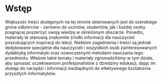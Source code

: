 # Wstęp

Większość treści dostępnych na tej stronie skierowanych jest do szerokiego grona odbiorców - zarówno do uczniów, studentów, jak i każdej osoby pragnącej poszerzyć swoją wiedzę w określonym obszarze. Ponadto, materiały te stanowią znakomite źródło informacji dla nauczycieli poszukujących inspiracji do lekcji. Niektóre zagadnienia i treści są jednak dedykowane specjalnie dla nauczycieli i wszystkich osób zainteresowanych dydaktyką informatyki oraz nowoczesnymi metodami nauczania tego przedmiotu. Właśnie takie tematy i materiały zgromadziliśmy w tym dziale, aby sprostać oczekiwaniom profesjonalistów z dziedziny edukacji, dając im dostęp do narzędzi i informacji niezbędnych do efektywnego kształcenia przyszłych informatyków.
